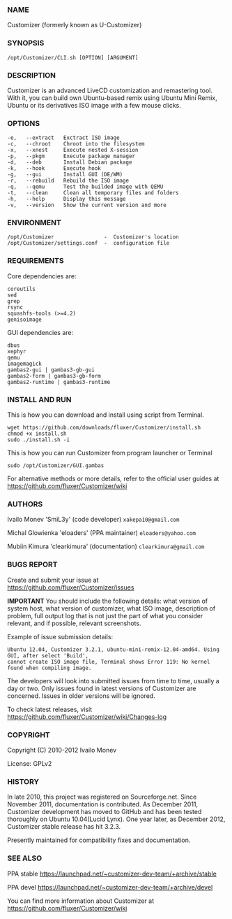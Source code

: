 ### NAME

Customizer (formerly known as U-Customizer)

	
### SYNOPSIS

    /opt/Customizer/CLI.sh [OPTION] [ARGUMENT]


### DESCRIPTION

Customizer is an advanced LiveCD customization and remastering tool. With it, you can build own Ubuntu-based remix
using Ubuntu Mini Remix, Ubuntu or its derivatives ISO image with a few mouse clicks.


### OPTIONS

    -e,   --extract   Exctract ISO image
    -c,   --chroot    Chroot into the filesystem
    -x,   --xnest     Execute nested X-session
    -p,   --pkgm      Execute package manager
    -d,   --deb       Install Debian package
    -k,   --hook      Execute hook
    -g,   --gui       Install GUI (DE/WM)
    -r,   --rebuild   Rebuild the ISO image
    -q,   --qemu      Test the builded image with QEMU
    -t,   --clean     Clean all temporary files and folders
    -h,   --help      Display this message
    -v,   --version   Show the current version and more


### ENVIRONMENT

    /opt/Customizer                -  Customizer's location
    /opt/Customizer/settings.conf  -  configuration file


### REQUIREMENTS

Core dependencies are:

    coreutils
    sed
    grep
    rsync
    squashfs-tools (>=4.2)
    genisoimage

GUI dependencies are:

    dbus
    xephyr
    qemu
    imagemagick
    gambas2-gui | gambas3-gb-gui
    gambas2-form | gambas3-gb-form
    gambas2-runtime | gambas3-runtime


### INSTALL AND RUN

This is how you can download and install using script from Terminal.

    wget https://github.com/downloads/fluxer/Customizer/install.sh
    chmod +x install.sh
    sudo ./install.sh -i

This is how you can run Customizer from program launcher or Terminal

    sudo /opt/Customizer/GUI.gambas

For alternative methods or more details, refer to the official user guides at https://github.com/fluxer/Customizer/wiki

    
### AUTHORS

Ivailo Monev 'SmiL3y' (code developer) `xakepa10@gmail.com`

Michal Glowienka 'eloaders' (PPA maintainer) `eloaders@yahoo.com`

Mubiin Kimura 'clearkimura' (documentation) `clearkimura@gmail.com`


### BUGS REPORT

Create and submit your issue at https://github.com/fluxer/Customizer/issues

**IMPORTANT** You should include the following details: what version of system host, 
what version of customizer, what ISO image, description of problem, full output log that is 
not just the part of what you consider relevant, and if possible, relevant screenshots.

Example of issue submission details:

    Ubuntu 12.04, Customizer 3.2.1, ubuntu-mini-remix-12.04-amd64. Using GUI, after select 'Build',
    cannot create ISO image file, Terminal shows Error 119: No kernel found when compiling image.

The developers will look into submitted issues from time to time, usually a day or two.
Only issues found in latest versions of Customizer are concerned. Issues in older versions will
be ignored.

To check latest releases, visit https://github.com/fluxer/Customizer/wiki/Changes-log


### COPYRIGHT
    
Copyright (C) 2010-2012  Ivailo Monev

License: GPLv2


### HISTORY

In late 2010, this project was registered on Sourceforge.net. Since November 2011,
documentation is contributed. As December 2011, Customizer development has moved to
GitHub and has been tested thoroughly on Ubuntu 10.04(Lucid Lynx). One year later, 
as December 2012, Customizer stable release has hit 3.2.3.

Presently maintained for compatibility fixes and documentation.


### SEE ALSO

PPA stable  https://launchpad.net/~customizer-dev-team/+archive/stable

PPA devel  https://launchpad.net/~customizer-dev-team/+archive/devel

You can find more information about Customizer at https://github.com/fluxer/Customizer/wiki
